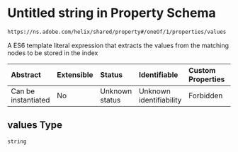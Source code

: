 # Untitled string in Property Schema

```txt
https://ns.adobe.com/helix/shared/property#/oneOf/1/properties/values
```

A ES6 template literal expression that extracts the values from the matching nodes to be stored in the index

| Abstract            | Extensible | Status         | Identifiable            | Custom Properties | Additional Properties | Access Restrictions | Defined In                                                            |
| :------------------ | :--------- | :------------- | :---------------------- | :---------------- | :-------------------- | :------------------ | :-------------------------------------------------------------------- |
| Can be instantiated | No         | Unknown status | Unknown identifiability | Forbidden         | Allowed               | none                | [property.schema.json\*](property.schema.json "open original schema") |

## values Type

`string`
